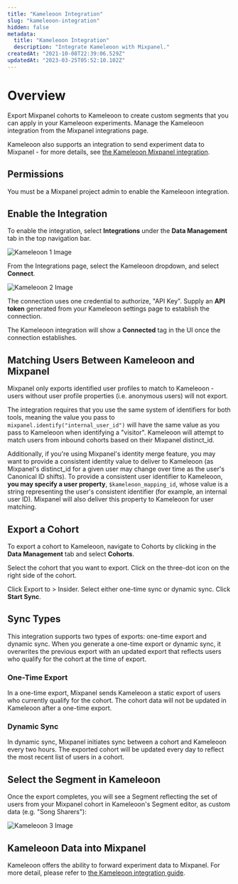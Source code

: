 ```yaml
---
title: "Kameleoon Integration"
slug: "kameleoon-integration"
hidden: false
metadata: 
  title: "Kameleoon Integration"
  description: "Integrate Kameleoon with Mixpanel."
createdAt: "2021-10-08T22:39:06.529Z"
updatedAt: "2023-03-25T05:52:10.102Z"
---
```


# Overview

Export Mixpanel cohorts to Kameleoon to create custom segments that you can apply in your Kameleoon experiments. Manage the Kameleoon integration from the Mixpanel integrations page.

Kameleoon also supports an integration to send experiment data to Mixpanel - for more details, see [the Kameleoon Mixpanel integration](https://help.kameleoon.com/en/setting-up-mixpanel/).

## Permissions

You must be a Mixpanel project admin to enable the Kameleoon integration.

## Enable the Integration

To enable the integration, select **Integrations** under the **Data Management** tab in the top navigation bar.

![Kameleoon 1 Image](https://raw.githubusercontent.com/ranic/mixpanel-docs/main/media/Other%20Bits/Cohort%20Syncs/Kameleoon/kemeleoon1.png)

From the Integrations page, select the Kameleoon dropdown, and select **Connect**.

![Kameleoon 2 Image](https://raw.githubusercontent.com/ranic/mixpanel-docs/main/media/Other%20Bits/Cohort%20Syncs/Kameleoon/kameleoon2.png)

The connection uses one credential to authorize, "API Key". Supply an **API token** generated from your Kameleoon settings page to establish the connection.

The Kameleoon integration will show a **Connected** tag in the UI once the connection establishes.

## Matching Users Between Kameleoon and Mixpanel

Mixpanel only exports identified user profiles to match to Kameleoon - users without user profile properties (i.e. anonymous users) will not export.

The integration requires that you use the same system of identifiers for both tools, meaning the value you pass to `mixpanel.identify("internal_user_id")` will have the same value as you pass to Kameleoon when identifying a "visitor". Kameleoon will attempt to match users from inbound cohorts based on their Mixpanel distinct_id.

Additionally, if you're using Mixpanel's identity merge feature, you may want to provide a consistent identity value to deliver to Kameleoon (as Mixpanel's distinct_id for a given user may change over time as the user's Canonical ID shifts). To provide a consistent user identifier to Kameleoon, **you may specify a user property**, `$kameleoon_mapping_id`, whose value is a string representing the user's consistent identifier (for example, an internal user ID). Mixpanel will also deliver this property to Kameleoon for user matching.

## Export a Cohort

To export a cohort to Kameleoon, navigate to Cohorts by clicking in the **Data Management** tab and select **Cohorts**.

Select the cohort that you want to export. Click on the three-dot icon on the right side of the cohort.

Click Export to > Insider. Select either one-time sync or dynamic sync. Click **Start Sync**.

## Sync Types

This integration supports two types of exports: one-time export and dynamic sync. When you generate a one-time export or dynamic sync, it overwrites the previous export with an updated export that reflects users who qualify for the cohort at the time of export.

### One-Time Export
In a one-time export, Mixpanel sends Kameleoon a static export of users who currently qualify for the cohort. The cohort data will not be updated in Kameleoon after a one-time export.

### Dynamic Sync
In dynamic sync, Mixpanel initiates sync between a cohort and Kameleoon every two hours. The exported cohort will be updated every day to reflect the most recent list of users in a cohort.

## Select the Segment in Kameleoon

Once the export completes, you will see a Segment reflecting the set of users from your Mixpanel cohort in Kameleoon's Segment editor, as custom data (e.g. "Song Sharers"):

![Kameleoon 3 Image](https://raw.githubusercontent.com/ranic/mixpanel-docs/main/media/Other%20Bits/Cohort%20Syncs/Kameleoon/kameleoon3.png)

## Kameleoon Data into Mixpanel

Kameleoon offers the ability to forward experiment data to Mixpanel. For more detail, please refer to [the Kameleoon integration guide](https://help.kameleoon.com/en/setting-up-mixpanel/).
